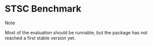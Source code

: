 # STSC Benchmark
> [!Note]
> Most of the evaluation should be runnable, but the package has not reached a first stable version yet.